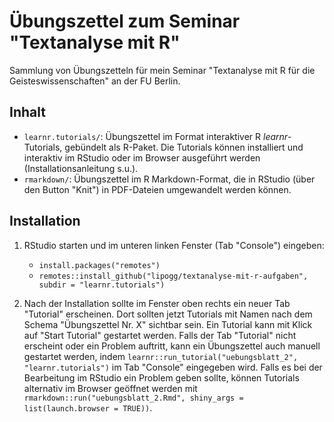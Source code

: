 # Übungszettel zum Seminar "Textanalyse mit R"

Sammlung von Übungszetteln für mein Seminar "Textanalyse mit R für die Geisteswissenschaften" an der FU Berlin. 

## Inhalt

- `learnr.tutorials/`: Übungszettel im Format interaktiver R *learnr*-Tutorials, gebündelt als R-Paket. Die Tutorials können installiert und interaktiv im RStudio oder im Browser ausgeführt werden (Installationsanleitung s.u.).
- `rmarkdown/`: Übungszettel im R Markdown-Format, die in RStudio (über den Button "Knit") in PDF-Dateien umgewandelt werden können.  

## Installation 

1. RStudio starten und im unteren linken Fenster (Tab "Console") eingeben: 

    - `install.packages("remotes")` 
    - `remotes::install_github("lipogg/textanalyse-mit-r-aufgaben", subdir = "learnr.tutorials")`

2. Nach der Installation sollte im Fenster oben rechts ein neuer Tab "Tutorial" erscheinen. Dort sollten jetzt Tutorials mit Namen nach dem Schema "Übungszettel Nr. X" sichtbar sein. Ein Tutorial kann mit Klick auf "Start Tutorial" gestartet werden. Falls der Tab "Tutorial" nicht erscheint oder ein Problem auftritt, kann ein Übungszettel auch manuell gestartet werden, indem `learnr::run_tutorial("uebungsblatt_2", "learnr.tutorials")` im Tab "Console" eingegeben wird. Falls es bei der Bearbeitung im RStudio ein Problem geben sollte, können Tutorials alternativ im Browser geöffnet werden mit `rmarkdown::run("uebungsblatt_2.Rmd", shiny_args = list(launch.browser = TRUE))`. 

